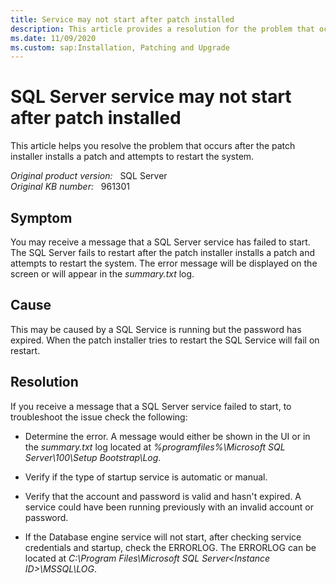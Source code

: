 ```yaml
---
title: Service may not start after patch installed
description: This article provides a resolution for the problem that occurs after the patch installer installs a patch and attempts to restart the system.
ms.date: 11/09/2020
ms.custom: sap:Installation, Patching and Upgrade
---
```

# SQL Server service may not start after patch installed

This article helps you resolve the problem that occurs after the patch installer installs a patch and attempts to restart the system.

_Original product version:_ &nbsp; SQL Server  
_Original KB number:_ &nbsp; 961301

## Symptom

You may receive a message that a SQL Server service has failed to start. The SQL Server fails to restart after the patch installer installs a patch and attempts to restart the system. The error message will be displayed on the screen or will appear in the *summary.txt* log.

## Cause

This may be caused by a SQL Service is running but the password has expired. When the patch installer tries to restart the SQL Service will fail on restart.

## Resolution

If you receive a message that a SQL Server service failed to start, to troubleshoot the issue check the following:

- Determine the error. A message would either be shown in the UI or in the *summary.txt* log located at *%programfiles%\Microsoft SQL Server\100\Setup Bootstrap\Log*.

- Verify if the type of startup service is automatic or manual.

- Verify that the account and password is valid and hasn't expired. A service could have been running previously with an invalid account or password.

- If the Database engine service will not start, after checking service credentials and startup, check the ERRORLOG. The ERRORLOG can be located at *C:\Program Files\Microsoft SQL Server\<Instance ID>\MSSQL\LOG*.
